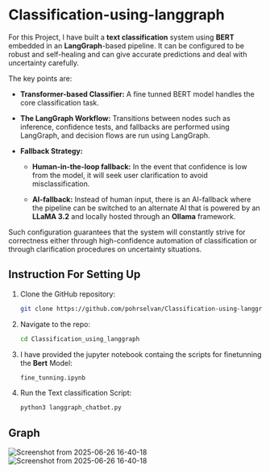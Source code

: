 # Classification-using-langgraph

For this Project, I have built a **text classification** system using **BERT** embedded in an **LangGraph**-based pipeline. It can be configured to be robust and self-healing and can give accurate predictions and deal with uncertainty carefully.

The key points are:

- **Transformer-based Classifier:** A fine tunned BERT model handles the core classification task.

- **The LangGraph Workflow:** Transitions between nodes such as inference, confidence tests, and fallbacks are performed using LangGraph, and decision flows are run using LangGraph.

- **Fallback Strategy:**

  - **Human-in-the-loop fallback:** In the event that confidence is low from the model, it will seek user clarification to avoid misclassification.

  - **AI-fallback:** Instead of human input, there is an AI-fallback where the pipeline can be switched to an alternate AI that is powered by an **LLaMA 3.2** and locally hosted through an **Ollama** framework.

Such configuration guarantees that the system will constantly strive for correctness either through high-confidence automation of classification or through clarification procedures on uncertainty situations.

## Instruction For Setting Up 

1. Clone the GitHub repository:

   ```bash
   git clone https://github.com/pohrselvan/Classification-using-langgraph

2. Navigate to the repo:

   ```bash
   cd Classification_using_langgraph

3. I have provided the jupyter notebook containg the scripts for finetunning the **Bert** Model:

   ```bash
   fine_tunning.ipynb


4. Run the Text classification Script:

   ```bash
   python3 langgraph_chatbot.py

## Graph 

![Screenshot from 2025-06-26 16-40-18](https://github.com/user-attachments/assets/210b6f89-7b03-4f81-939f-87e0bde1fac8)
![Screenshot from 2025-06-26 16-40-18](https://github.com/user-attachments/assets/210b6f89-7b03-4f81-939f-87e0bde1fac8)
